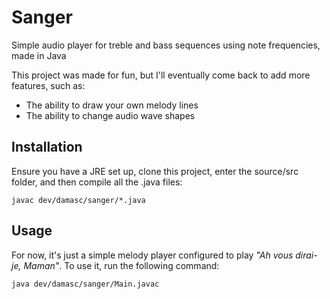# Sanger
Simple audio player for treble and bass sequences using note frequencies, made in Java

This project was made for fun, but I'll eventually come back to add more features, such as:
- The ability to draw your own melody lines
- The ability to change audio wave shapes

## Installation

Ensure you have a JRE set up, clone this project, enter the source/src folder, and then compile all the .java files:

```
javac dev/damasc/sanger/*.java
```

## Usage

For now, it's just a simple melody player configured to play _"Ah vous dirai-je, Maman"_. To use it, run the following command:

```
java dev/damasc/sanger/Main.javac
```
